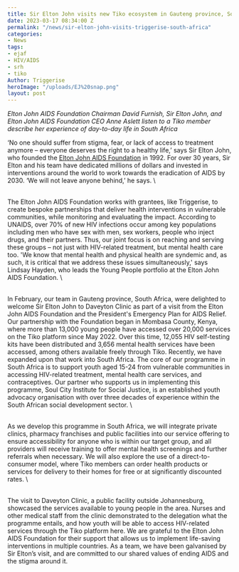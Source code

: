 ```yaml
---
title: Sir Elton John visits new Tiko ecosystem in Gauteng province, South Africa
date: 2023-03-17 08:34:00 Z
permalink: "/news/sir-elton-john-visits-triggerise-south-africa"
categories:
- News
tags:
- ejaf
- HIV/AIDS
- srh
- tiko
Author: Triggerise
heroImage: "/uploads/EJ%20snap.png"
layout: post
---
```


*Elton John AIDS Foundation Chairman David Furnish, Sir Elton John, and Elton John AIDS Foundation CEO Anne Aslett listen to a Tiko member describe her experience of day-to-day life in South Africa*

‘No one should suffer from stigma, fear, or lack of access to treatment anymore – everyone deserves the right to a healthy life,’ says Sir Elton John, who founded the [Elton John AIDS Foundation](https://www.eltonjohnaidsfoundation.org/) in 1992. For over 30 years, Sir Elton and his team have dedicated millions of dollars and invested in interventions around the world to work towards the eradication of AIDS by 2030. ‘We will not leave anyone behind,’ he says.
\

\
The Elton John AIDS Foundation works with grantees, like Triggerise, to create bespoke partnerships that deliver health interventions in vulnerable communities, while monitoring and evaluating the impact. According to UNAIDS, over 70% of new HIV infections occur among key populations including men who have sex with men, sex workers, people who inject drugs, and their partners. Thus, our joint focus is on reaching and serving these groups – not just with HIV-related treatment, but mental health care too.
 'We know that mental health and physical health are syndemic and, as such, it is critical that we address these issues simultaneously,' says Lindsay Hayden, who leads the Young People portfolio at the Elton John AIDS Foundation.
\

\
In February, our team in Gauteng province, South Africa, were delighted to welcome Sir Elton John to Daveyton Clinic as part of a visit from the Elton John AIDS Foundation and the President's Emergency Plan for AIDS Relief. Our partnership with the Foundation began in Mombasa County, Kenya, where more than 13,000 young people have accessed over 20,000 services on the Tiko platform since May 2022. Over this time, 12,055 HIV self-testing kits have been distributed and 3,656 mental health services have been accessed, among others available freely through Tiko. Recently, we have expanded upon that work into South Africa. The core of our programme in South Africa is to support youth aged 15-24 from vulnerable communities in accessing HIV-related treatment, mental health care services, and contraceptives. Our partner who supports us in implementing this programme, Soul City Institute for Social Justice, is an established youth advocacy organisation with over three decades of experience within the South African social development sector. 
\

\
As we develop this programme in South Africa, we will integrate private clinics, pharmacy franchises and public facilities into our service offering to ensure accessibility for anyone who is within our target group, and all providers will receive training to offer mental health screenings and further referrals when necessary. We will also explore the use of a direct-to-consumer model, where Tiko members can order health products or services for delivery to their homes for free or at significantly discounted rates.
\

\
The visit to Daveyton Clinic, a public facility outside Johannesburg, showcased the services available to young people in the area. Nurses and other medical staff from the clinic demonstrated to the delegation what the programme entails, and how youth will be able to access HIV-related services through the Tiko platform here. We are grateful to the Elton John AIDS Foundation for their support that allows us to implement life-saving interventions in multiple countries. As a team, we have been galvanised by Sir Elton’s visit, and are committed to our shared values of ending AIDS and the stigma around it.
